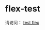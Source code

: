 # flex-test
请访问： [test flex](http://htmlpreview.github.io/?https://github.com/jothy1023/flex-test/blob/master/index.html)
